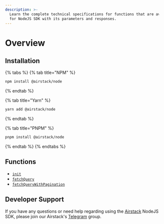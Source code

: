 ```yaml
---
description: >-
  Learn the complete technical specifications for functions that are available
  for NodeJS SDK with its parameters and responses.
---
```


# Overview

## Installation

{% tabs %}
{% tab title="NPM" %}
```sh
npm install @airstack/node
```
{% endtab %}

{% tab title="Yarn" %}
```sh
yarn add @airstack/node
```
{% endtab %}

{% tab title="PNPM" %}
```sh
pnpm install @airstack/node
```
{% endtab %}
{% endtabs %}

## Functions

* [`init`](init.md)
* [`fetchQuery`](fetchquery.md)
* [`fetchQueryWithPagination`](fetchquerywithpagination.md)

## Developer Support

If you have any questions or need help regarding using the [Airstack](https://airstack.xyz) NodeJS SDK, please join our Airstack's [Telegram](https://t.me/+1k3c2FR7z51mNDRh) group.
